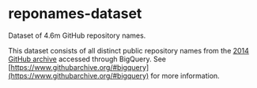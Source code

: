 # reponames-dataset

Dataset of 4.6m GitHub repository names.

This dataset consists of all distinct public repository names from the [2014 GitHub archive](https://bigquery.cloud.google.com/table/githubarchive:year.2014) accessed through BigQuery. See [https://www.githubarchive.org/#bigquery](https://www.githubarchive.org/#bigquery) for more information.
